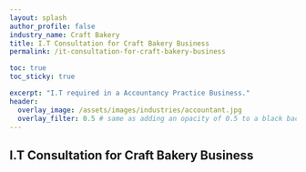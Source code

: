 ```yaml
---
layout: splash 
author_profile: false 
industry_name: Craft Bakery
title: I.T Consultation for Craft Bakery Business
permalink: /it-consultation-for-craft-bakery-business

toc: true
toc_sticky: true

excerpt: "I.T required in a Accountancy Practice Business."
header:
  overlay_image: /assets/images/industries/accountant.jpg
  overlay_filter: 0.5 # same as adding an opacity of 0.5 to a black background
---
```


## I.T Consultation for Craft Bakery Business